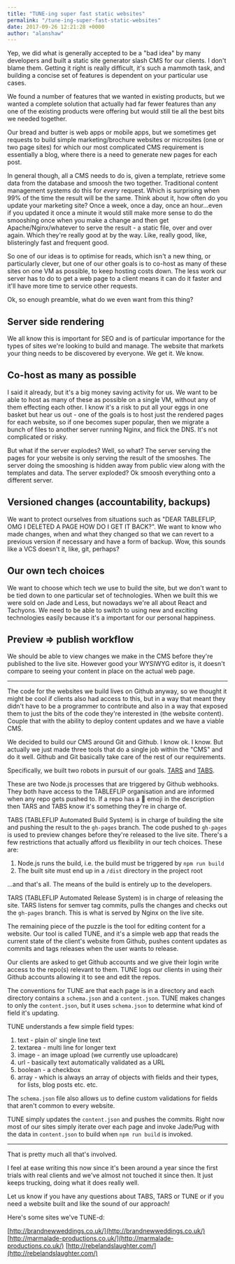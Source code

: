 ```yaml
---
title: "TUNE-ing super fast static websites"
permalink: "/tune-ing-super-fast-static-websites"
date: 2017-09-26 12:21:28 +0000
author: "alanshaw"
---
```

Yep, we did what is generally accepted to be a "bad idea" by many developers and built a static site generator slash CMS for our clients. I don't blame them. Getting it right is really difficult, it's such a mammoth task, and building a concise set of features is dependent on your particular use cases.

We found a number of features that we wanted in existing products, but we wanted a complete solution that actually had far fewer features than any one of the existing products were offering but would still tie all the best bits we needed together.

Our bread and butter is web apps or mobile apps, but we sometimes get requests to build simple marketing/brochure websites or microsites (one or two page sites) for which our most complicated CMS requirement is essentially a blog, where there is a need to generate new pages for each post.

In general though, all a CMS needs to do is, given a template, retrieve some data from the database and smoosh the two together. Traditional content management systems do this for _every_ request. Which is surprising when 99% of the time the result will be the same. Think about it, how often do you update your marketing site? Once a week, once a day, once an hour...even if you updated it once a minute it would still make more sense to do the smooshing once when you make a change and then get Apache/Nginx/whatever to serve the result - a static file, over and over again. Which they're really good at by the way. Like, really good, like, blisteringly fast and frequent good.

So one of our ideas is to optimise for reads, which isn't a new thing, or particularly clever, but one of our other goals is to co-host as many of these sites on one VM as possible, to keep hosting costs down. The less work our server has to do to get a web page to a client means it can do it faster and it'll have more time to service other requests.

Ok, so enough preamble, what do we even want from this thing?

## Server side rendering

We all know this is important for SEO and is of particular importance for the types of sites we're looking to build and manage. The website that markets your thing needs to be discovered by everyone. We get it. We know.

## Co-host as many as possible

I said it already, but it's a big money saving activity for us. We want to be able to host as many of these as possible on a single VM, without any of them effecting each other. I know it's a risk to put all your eggs in one basket but hear us out - one of the goals is to host just the rendered pages for each website, so if one becomes super popular, then we migrate a bunch of files to another server running Nginx, and flick the DNS. It's not complicated or risky.

But what if the server explodes? Well, so what? The server serving the pages for your website is only serving the result of the smooshes. The server doing the smooshing is hidden away from public view along with the templates and data. The server exploded? Ok smoosh everything onto a different server.

## Versioned changes (accountability, backups)

We want to protect ourselves from situations such as "DEAR TABLEFLIP, OMG I DELETED A PAGE HOW DO I GET IT BACK?". We want to know who made changes, when and what they changed so that we can revert to a previous version if necessary and have a form of backup. Wow, this sounds like a VCS doesn't it, like, git, perhaps?

## Our own tech choices

We want to choose which tech we use to build the site, but we don't want to be tied down to one particular set of technologies. When we built this we were sold on Jade and Less, but nowadays we're all about React and Tachyons. We need to be able to switch to using new and exciting technologies easily because it's a important for our personal happiness.

## Preview => publish workflow

We should be able to view changes we make in the CMS before they're published to the live site. However good your WYSIWYG editor is, it doesn't compare to seeing your content in place on the actual web page.

---

The code for the websites we build lives on Github anyway, so we thought it might be cool if clients also had access to this, but in a way that meant they didn't have to be a programmer to contribute and also in a way that exposed them to just the bits of the code they're interested in (the website content). Couple that with the ability to deploy content updates and we have a viable CMS.

We decided to build our CMS around Git and Github. I know ok. I know. But actually we just made three tools that do a single job within the "CMS" and do it well. Github and Git basically take care of the rest of our requirements.

Specifically, we built two robots in pursuit of our goals. [TARS](https://github.com/tableflip-tars) and [TABS](https://github.com/tableflip-tabs).

These are two Node.js processes that are triggered by Github webhooks. They both have access to the TABLEFLIP organisation and are informed when any repo gets pushed to. If a repo has a 🤖 emoji in the description then TARS and TABS know it's something they're in charge of.

TABS (TABLEFLIP Automated Build System) is in charge of building the site and pushing the result to the `gh-pages` branch. The code pushed to `gh-pages` is used to preview changes before they're released to the live site. There's a few restrictions that actually afford us flexibility in our tech choices. These are:

1. Node.js runs the build, i.e. the build must be triggered by `npm run build`
2. The built site must end up in a `/dist` directory in the project root

...and that's all. The means of the build is entirely up to the developers.

TARS (TABLEFLIP Automated Release System) is in charge of releasing the site. TARS listens for semver tag commits, pulls the changes and checks out the `gh-pages` branch. This is what is served by Nginx on the live site.

The remaining piece of the puzzle is the tool for editing content for a website. Our tool is called TUNE, and it's a simple web app that reads the current state of the client's website from Github, pushes content updates as commits and tags releases when the user wants to release.

Our clients are asked to get Github accounts and we give their login write access to the repo(s) relevant to them. TUNE logs our clients in using their Github accounts allowing it to see and edit the repos.

The conventions for TUNE are that each page is in a directory and each directory contains a `schema.json` and a `content.json`. TUNE makes changes to only the `content.json`, but it uses `schema.json` to determine what kind of field it's updating.

TUNE understands a few simple field types:

1. text - plain ol' single line text
2. textarea - multi line for longer text
3. image - an image upload (we currently use uploadcare)
4. url - basically text automatically validated as a URL
5. boolean - a checkbox
6. array - which is always an array of objects with fields and their types, for lists, blog posts etc. etc.

The `schema.json` file also allows us to define custom validations for fields that aren't common to every website.

TUNE simply updates the `content.json` and pushes the commits. Right now most of our sites simply iterate over each page and invoke Jade/Pug with the data in `content.json` to build when `npm run build` is invoked.

---

That is pretty much all that's involved.

I feel at ease writing this now since it's been around a year since the first trials with real clients and we've almost not touched it since then. It just keeps trucking, doing what it does really well.

Let us know if you have any questions about TABS, TARS or TUNE or if you need a website built and like the sound of our approach!

Here's some sites we've TUNE-d:

[http://brandnewweddings.co.uk/](http://brandnewweddings.co.uk/)
[http://marmalade-productions.co.uk/](http://marmalade-productions.co.uk/)
[http://rebelandslaughter.com/](http://rebelandslaughter.com/)

